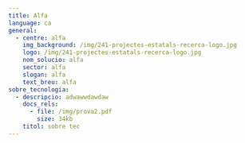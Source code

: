 ```yaml
---
title: Alfa
language: ca
general:
  - centre: alfa
    img_background: /img/241-projectes-estatals-recerca-logo.jpg
    logo: /img/241-projectes-estatals-recerca-logo.jpg
    nom_solucio: alfa
    sector: alfa
    slogan: alfa
    text_breu: alfa
sobre_tecnologia:
  - descripcio: adwawwdawdaw
    docs_rels:
      - file: /img/prova2.pdf
        size: 34kb
    titol: sobre tec
---
```


